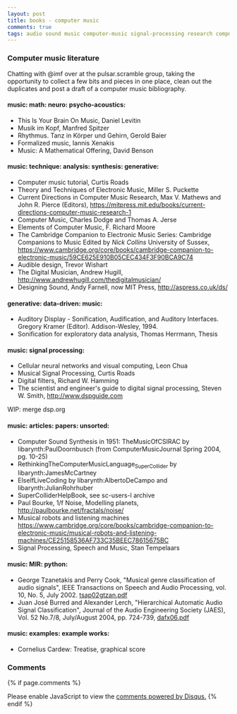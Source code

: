 ```yaml
---
layout: post
title: books - computer music
comments: true
tags: audio sound music computer-music signal-processing research compmus dsp smp jcl gt
---
```


### Computer music literature

Chatting with @imf over at the pulsar.scramble group, taking the
opportunity to collect a few bits and pieces in one place, clean out
the duplicates and post a draft of a computer music bibliography.

#### music: math: neuro: psycho-acoustics:
- This Is Your Brain On Music, Daniel Levitin
- Musik im Kopf, Manfred Spitzer
- Rhythmus. Tanz in Körper und Gehirn, Gerold Baier
- Formalized music, Iannis Xenakis
- Music: A Mathematical Offering, David Benson

#### music: technique: analysis: synthesis: generative:
- Computer music tutorial, Curtis Roads
- Theory and Techniques of Electronic Music, Miller S. Puckette
- Current Directions in Computer Music Research, Max V. Mathews and John R. Pierce (Editors), <https://mitpress.mit.edu/books/current-directions-computer-music-research-1>
- Computer Music, Charles Dodge and Thomas A. Jerse
- Elements of Computer Music, F. Richard Moore
- The Cambridge Companion to Electronic Music Series: Cambridge Companions to Music Edited by *Nick Collins* University of Sussex, <https://www.cambridge.org/core/books/cambridge-companion-to-electronic-music/59CE625E910B05CEC434F3F90BCA9C74>
- Audible design, Trevor Wishart
- The Digital Musician, Andrew Hugill, <http://www.andrewhugill.com/thedigitalmusician/>
- Designing Sound, Andy Farnell, now MIT Press, <http://aspress.co.uk/ds/>

#### generative: data-driven: music:
- Auditory Display - Sonification, Audification, and Auditory Interfaces. Gregory Kramer (Editor). Addison-Wesley, 1994.
- Sonification for exploratory data analysis, Thomas Herrmann, Thesis

#### music: signal processing:
- Cellular neural networks and visual computing, Leon Chua
- Musical Signal Processing, Curtis Roads
- Digital filters, Richard W. Hamming
- The scientist and engineer's guide to digital signal processing, Steven W. Smith, <http://www.dspguide.com>

WIP: merge dsp.org

#### music: articles: papers: unsorted:
- Computer Sound Synthesis in 1951: TheMusicOfCSIRAC by libarynth:PaulDoornbusch (from ComputerMusicJournal Spring 2004, pg. 10-25)
- RethinkingTheComputerMusicLanguage<sub>SuperCollider</sub> by libarynth:JamesMcCartney
- ElseIfLiveCoding by libarynth:AlbertoDeCampo and libarynth:JulianRohrhuber
- SuperColliderHelpBook, see sc-users-l archive
- Paul Bourke, 1/f Noise, Modelling planets, <http://paulbourke.net/fractals/noise/>
- Musical robots and listening machines <https://www.cambridge.org/core/books/cambridge-companion-to-electronic-music/musical-robots-and-listening-machines/CE25158536AF733C35BEEC78615675BC>
- Signal Processing, Speech and Music, Stan Tempelaars

#### music: MIR: python:
- George Tzanetakis and Perry Cook, "Musical genre classification of audio signals", IEEE Transactions on Speech and Audio Processing, vol. 10, No. 5, July 2002. [tsap02gtzan.pdf](/home/lib/topics/classification/tsap02gtzan.pdf)
- Juan José Burred and Alexander Lerch, "Hierarchical Automatic Audio Signal Classification", Journal of the Audio Engineering Society (JAES), Vol. 52 No.7/8, July/August 2004, pp. 724-739, [dafx06.pdf](/home/lib/topics/classification/dafx06.pdf)

#### music: examples: example works:
- Cornelius Cardew: Treatise, graphical score



### Comments

{% if page.comments %}
<div id="disqus_thread"></div>
<script>

/**
*  RECOMMENDED CONFIGURATION VARIABLES: EDIT AND UNCOMMENT THE SECTION BELOW TO INSERT DYNAMIC VALUES FROM YOUR PLATFORM OR CMS.
*  LEARN WHY DEFINING THESE VARIABLES IS IMPORTANT: https://disqus.com/admin/universalcode/#configuration-variables*/
/*
var disqus_config = function () {
this.page.url = PAGE_URL;  // Replace PAGE_URL with your page's canonical URL variable
this.page.identifier = PAGE_IDENTIFIER; // Replace PAGE_IDENTIFIER with your page's unique identifier variable
};
*/
(function() { // DON'T EDIT BELOW THIS LINE
var d = document, s = d.createElement('script');
s.src = '//x75.disqus.com/embed.js';
s.setAttribute('data-timestamp', +new Date());
(d.head || d.body).appendChild(s);
})();
</script>
<noscript>Please enable JavaScript to view the <a href="https://disqus.com/?ref_noscript">comments powered by Disqus.</a></noscript>
{% endif %}

